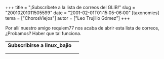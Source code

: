 +++
title = "¡Subscríbete a la lista de correos del GLIB!"
slug = "20010201011505599"
date = "2001-02-01T01:15:05-06:00"
[taxonomies]
tema = ["ChorosViejos"]
autor = ["Leo Trujillo Gómez"]
+++

Por allí nuestro amigo requiem77 nos acaba de abrir esta lista de
correos, ¿Probamos? Haber que tal funciona.

|                                |     |
|:------------------------------:|:---:|
| **Subscribirse a linux_bajio** |     |
|                                |     |
|                                |     |
